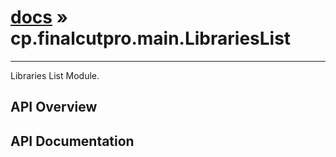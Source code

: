 # [docs](index.md) » cp.finalcutpro.main.LibrariesList
---

Libraries List Module.

## API Overview

## API Documentation

